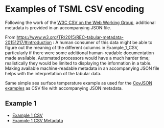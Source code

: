 # Examples of TSML CSV encoding

Following the work of the [W3C CSV on the Web Working Group](https://www.w3.org/2013/csvw/wiki/Main_Page.html), additional metadata is provided in an accompanying JSON file.

From https://www.w3.org/TR/2015/REC-tabular-metadata-20151217/#introduction : A human consumer of this data might be able to figure out the meaning of the different columns in Example_1_CSV, particularly if there were some additional human-readable documentation made available. Automated processors would have a much harder time; realistically they would be limited to displaying the information in a table. Making available machine-readable metadata in an accompanying JSON file helps with the interpretation of the tabular data. 

Same simple sea surface temperature example as used for the [CovJSON examples](https://github.com/opengeospatial/timeseriesML/blob/master/Examples/CovJSON/readme.md) as CSV file with accompanying JSON metadata.

## Example 1
- [Example 1 CSV](https://github.com/opengeospatial/timeseriesML/blob/master/Examples/CSV/Example1_TSML_CSV.csv)
- [Example 1 CSV Metadata](https://github.com/opengeospatial/timeseriesML/blob/master/Examples/CSV/Example1_TSML_CSV_Metadata.json)
